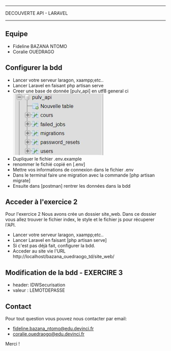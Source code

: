 _____________________________
DECOUVERTE API - LARAVEL
_____________________________

## Equipe

- Fideline BAZANA NTOMO 
- Coralie OUEDRAGO


## Configurer la bdd

- Lancer votre serveur laragon, xaampp;etc..
- Lancer Laravel en faisant php artisan serve
- Creer une base de donnée [pulv_api] en utf8 general ci
![Bdd](bdd.jpg) 
- Dupliquer le fichier .env.example
- renommer le fichié copié en [.env]
- Mettre vos informations de connexion dans le fichier .env 
- Dans le terminal faire une migration avec la commande [php artisan migrate]
- Ensuite dans [postman] rentrer les données dans la bdd

## Acceder à l'exercice 2

Pour l'exercice 2 Nous avons crée un dossier site_web. Dans ce dossier vous allez trouver le fichier index, le style et le fichier js pour récuperer l'API.

- Lancer votre serveur laragon, xaampp;etc..
- Lancer Laravel en faisant [php artisan serve]
- Si c'est pas déjà fait, configurer la bdd.
- Acceder au site vie l'URL http://localhost/bazana_ouedraogo_td/site_web/

## Modification de la bdd - EXERCIRE 3

- header: IDWSecurisation
- valeur : LEMOTDEPASSE

## Contact

Pour tout question vous pouvez nous contacter par email:

- fideline.bazana_ntomo@edu.devinci.fr
- coralie.ouedraogo@edu.devinci.fr

Merci !
